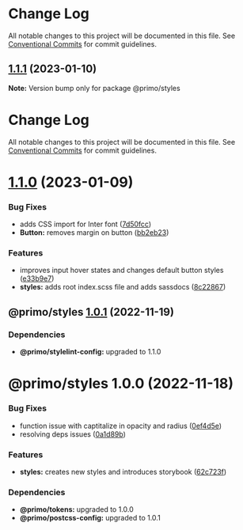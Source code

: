 # Change Log

All notable changes to this project will be documented in this file. See
[Conventional Commits](https://conventionalcommits.org) for commit guidelines.

## [1.1.1](https://github.com/primodesignsystem/primo/compare/@primo/styles@1.1.0...@primo/styles@1.1.1) (2023-01-10)

**Note:** Version bump only for package @primo/styles

# Change Log

All notable changes to this project will be documented in this file. See
[Conventional Commits](https://conventionalcommits.org) for commit guidelines.

# [1.1.0](https://github.com/primodesignsystem/primo/compare/@primo/styles@1.0.1...@primo/styles@1.1.0) (2023-01-09)

### Bug Fixes

- adds CSS import for Inter font
  ([7d50fcc](https://github.com/primodesignsystem/primo/commit/7d50fcc289282e0959df485a3e277987c47fa542))
- **Button:** removes margin on button
  ([bb2eb23](https://github.com/primodesignsystem/primo/commit/bb2eb237c43a4e94a53b8142594db732fac9d424))

### Features

- improves input hover states and changes default button styles
  ([e33b9e7](https://github.com/primodesignsystem/primo/commit/e33b9e76b6eb2cea53ea09923007e5b3b957fd7d))
- **styles:** adds root index.scss file and adds sassdocs
  ([8c22867](https://github.com/primodesignsystem/primo/commit/8c22867168a5df04b807197f6fdb80d1798065d4))

## @primo/styles [1.0.1](https://github.com/primo-design-system/primo/compare/@primo/styles@1.0.0...@primo/styles@1.0.1) (2022-11-19)

### Dependencies

- **@primo/stylelint-config:** upgraded to 1.1.0

# @primo/styles 1.0.0 (2022-11-18)

### Bug Fixes

- function issue with captitalize in opacity and radius
  ([0ef4d5e](https://github.com/primo-design-system/primo/commit/0ef4d5e5fe7a5e1b69b7909b9cc357888e0f46c1))
- resolving deps issues
  ([0a1d89b](https://github.com/primo-design-system/primo/commit/0a1d89b2f9989cbf3aa700d38a2fd60b09c5da5f))

### Features

- **styles:** creates new styles and introduces storybook
  ([62c723f](https://github.com/primo-design-system/primo/commit/62c723f4e69400f441e40a1d957174f4ff69f40d))

### Dependencies

- **@primo/tokens:** upgraded to 1.0.0
- **@primo/postcss-config:** upgraded to 1.0.1
